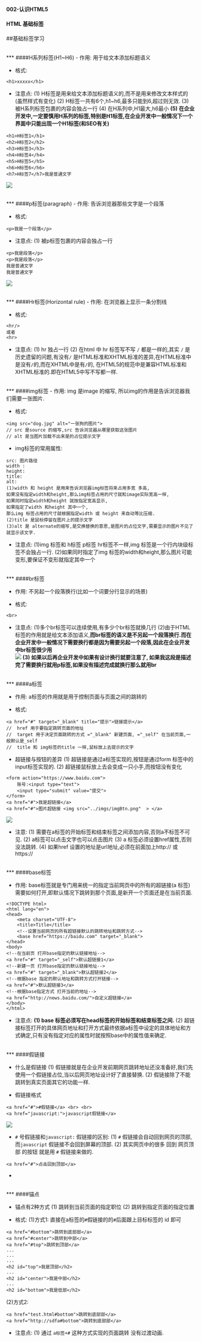 #### 002-认识HTML5


 


#### HTML 基础标签
##基础标签学习

<br>
***
####H系列标签(H1~H6)
- 作用:
用于给文本添加标题语义

- 格式:<br>
```
<h1>xxxxx</h1>
```

- 注意点:
(1) H标签是用来给文本添加标题语义的,而不是用来修改文本样式的(虽然样式有变化)
(2) H标签一共有6个,h1~h6,最多只能到6,超过则无效.
(3) 被H系列标签包裹的内容会独占一行
(4) 在H系列中,H1最大,h6最小
**(5) 在企业开发中,一定要慎用H系列的标签,特别是H1标签,在企业开发中一般情况下一个界面中只能出现一个H1标签(和SEO有关)**
```
<h1>H标签1</h1>
<h2>H标签2</h2>
<h3>H标签3</h3>
<h4>H标签4</h4>
<h5>H标签5</h5>
<h6>H标签6</h6>
<h7>H标签7</h7>我是普通文字
```
![](/assets/Snip20180807_4.png)




<br>
***
####p标签(paragraph)
- 作用:
告诉浏览器那些文字是一个段落

- 格式:
```
<p>我是一个段落</p>
```
- 注意点:
(1) 被p标签包裹的内容会独占一行
```
<p>我是段落</p>
<p>我是段落</p>
我是普通文字
我是普通文字
```
![](/assets/Snip20180807_5.png)



<br>
***
####Hr标签(Horizontal rule)
- 作用:
在浏览器上显示一条分割线

- 格式:
```
<hr/>
或者
<hr>
``` 

- 注意点:
(1) hr 独占一行
(2) 在html 中 hr 标签写不写 `/` 都是一样的,其实 `/` 是历史遗留的问题,有没有`/` 是HTML标准和XHTML标准的差异,在HTML标准中是没有`/`的,而在XHTML中是有`/`的, 在HTML5的规范中是兼容HTML标准和XHTML标准的.即在HTML5中写不写都一样.



<br>
***
####img标签
- 作用:
img 是image 的缩写, 所以img的作用是告诉浏览器我们需要一张图片.

- 格式:
```
<img src="dog.jpg" alt="一张狗的图片">
// src 是source 的缩写,src 告诉浏览器从哪里获取这张图片
// alt 是当图片加载不出来是的占位提示文字
```

- img标签的常用属性:
```
src: 图片路径
width :
height:
title:
alt:
(1)width 和 height 是用来告诉浏览器img标签将来占用多宽 多高,
如果没有指定width和height,那么img标签占用的尺寸就和image实际宽高一样,
如果同时指定width和height 就按指定宽高显示,
如果指定了width 和height 其中一个,
那么img 标签占用的尺寸就根据指定width 或 height 来自动等比压缩.
(2)title 是鼠标停留在图片上的提示文字
(3)alt 是 alternate的缩写,是交换替换的意思,是图片的占位文字,需要显示的图片不见了就显示该文字.
```

- 注意点:
(1)img 标签和 h标签 p标签 hr标签不一样,img 标签是一个行内块级标签不会独占一行.
(2)如果同时指定了img 标签的width和height,那么图片可能变形,要保证不变形就指定其中一个

<br>
***
####br标签

- 作用:
不另起一个段落换行(比如一个词要分行显示的场景)

- 格式:
```
<br>
```

- 注意点:
(1)多个br标签可以连续使用,有多少个br标签就换几行
(2)由于HTML标签的作用就是给文本添加语义,**而br标签的语义是不另起一个段落换行.而在企业开发中一般情况下需要换行都是因为需要另起一个段落,因此在企业开发中br标签很少用**<br>
![](/assets/Snip20180807_8.png)
**(3) 如果以后再企业开发中如果有设计换行就要注意了, 如果我这段是描述完了需要换行就用p标签,如果没有描述完成就换行那么就用br**





<br>
***
####a标签

- 作用:
a标签的作用就是用于控制页面与页面之间的跳转的

- 格式:
```
<a href="#" target="_blank" title="提示">链接提示</a>
//  href 用于要指定跳转页面的地址
//  target 用于决定页面跳转的方式 ="_blank" 新建页面, ="_self" 在当前页面,一般默认是_self
//  title 和 img标签的title 一样,鼠标放上去提示的文字
```

- 超链接与按钮的差异
(1) 超链接是通过a标签实现的,按钮是通过form 标签中的input标签实现的.
(2) 超链接鼠标放上去会变成一只小手,而按钮没有变化
```
<form action="https://www.baidu.com">
    账号:<input type="text">
    <input type="submit" value="提交"> 
</form>
<a href="#">我是超链接</a>
<a href="#">图片超链接 <img src="../imgs/imgBtn.png"  > </a>
```
![](/assets/Snip20180807_11.png)

- 注意:
(1) 需要在a标签的开始标签和结束标签之间添加内容,否则a不标签不可见.
(2) a标签可以点击文字也可以点击图片
(3) a 标签必须设置href属性,否则没法跳转.
(4) 如果href 设置的地址是url地址,必须在前面加上http:// 或 https://



<br>
***
####base标签

- 作用: 
base标签就是专门用来统一的指定当前网页中的所有的超链接(a 标签)需要如何打开,即默认情况下跳转到那个页面,是新开一个页面还是在当前页面. 
```
<!DOCTYPE html>
<html lang="en">
<head>
    <meta charset="UTF-8">
    <title>Title</title>
    <!--设置当前网页的所有超链接默认的跳转地址和跳转方式-->
    <base href="https://baidu.com" target="_blank">
</head>
<body>
<!--在当前页 打开base指定的默认链接地址-->
<a href="#" target="_self">默认超链接1</a>
<!--新建一页 打开base指定的默认链接地址-->
<a href="#" target="_blank">默认超链接2</a>
<!--根据base 指定的默认地址和跳转方式打开链接-->
<a href="#">默认超链接3</a>
<!--根据base指定方式 打开当前的地址-->
<a href="http://news.baidu.com/">自定义超链接</a>
</body>
</html>
```

- 注意点:
**(1) base 标签必须写在head标签的开始标签和结束标签之间.**
(2) 超链接标签打开的具体网页地址和打开方式最终依据a标签中设定的具体地址和方式确定,只有没有指定对应的属性时就按照base中的属性值来确定.




<br>
***
####假链接

- 什么是假链接 
(1) 假链接就是在企业开发前期网页跳转地址还没准备好,我们先使用一个假链接占位,当以后网页地址设计好了直接替换.
(2) 假链接除了不能跳转到真实页面其它的功能一样.

- 假链接格式 
```
<a href="#">#假链接</a> <br> <br>  
<a href="javascript:">javascript假链接</a>
```
![](/assets/Snip20180808_2.png)


- `#` 号假链接和`javascript:` 假链接的区别:
(1) `#` 假链接会自动回到网页的顶部,而`javascript` 假链接不会回到屏幕的顶部.
(2) 其实网页中的很多 回到 网页顶部 的按钮 就是用 `#` 假链接来做的.
```
<a href="#">点击回到顶部</a>
```

- 




<br>
***
####锚点

- 锚点有2种方式
(1) 跳转到当前页面的指定职位
(2) 跳转到指定页面的指定位置

- 格式:
(1)方式1:
 直接在a标签的`#`假链接的的`#`后面跟上目标标签的 id 即可
```
<a href="#bottom">跳转到底部部</a>
<a href="#center">跳转到中部</a>
<a href="#top">跳转到顶部</a>
...
...
...
<h2 id="top">我是顶部</h2>
...
<h2 id="center">我是中部</h2>
...
<h2 id="bottom">我是低部</h2>
```
(2)方式2: 
```
<a href="test.html#bottom">跳转到底部部</a>
<a href="http://sdfa#bottom">跳转到底部部</a>
```

- 注意点:
(1) 通过 `a标签+#` 这种方式实现的页面跳转 没有过渡动画.


 